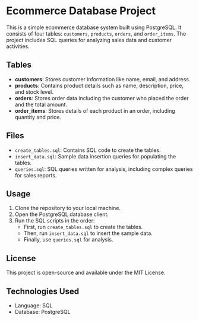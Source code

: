 # Ecommerce Database Project

This is a simple ecommerce database system built using PostgreSQL. It consists of four tables: `customers`, `products`, `orders`, and `order_items`. The project includes SQL queries for analyzing sales data and customer activities.

## Tables

- **customers**: Stores customer information like name, email, and address.
- **products**: Contains product details such as name, description, price, and stock level.
- **orders**: Stores order data including the customer who placed the order and the total amount.
- **order_items**: Stores details of each product in an order, including quantity and price.

## Files

- `create_tables.sql`: Contains SQL code to create the tables.
- `insert_data.sql`: Sample data insertion queries for populating the tables.
- `queries.sql`: SQL queries written for analysis, including complex queries for sales reports.

## Usage

1. Clone the repository to your local machine.
2. Open the PostgreSQL database client.
3. Run the SQL scripts in the order:
   - First, run `create_tables.sql` to create the tables.
   - Then, run `insert_data.sql` to insert the sample data.
   - Finally, use `queries.sql` for analysis.

## License

This project is open-source and available under the MIT License.

## Technologies Used

-	Language: SQL
-	Database: PostgreSQL
